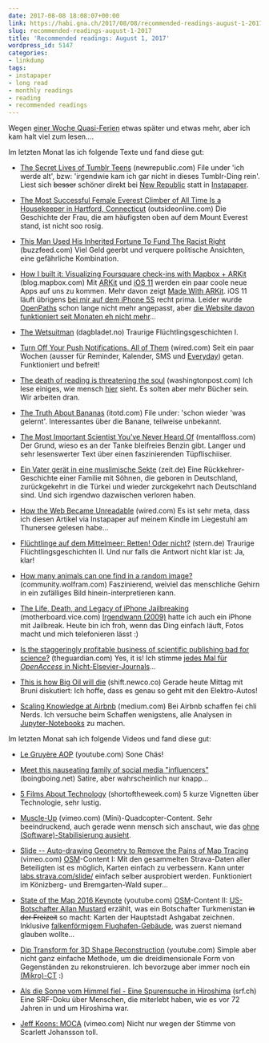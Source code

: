 ```yaml
---
date: 2017-08-08 18:08:07+00:00
link: https://habi.gna.ch/2017/08/08/recommended-readings-august-1-2017/
slug: recommended-readings-august-1-2017
title: 'Recommended readings: August 1, 2017'
wordpress_id: 5147
categories:
- linkdump
tags:
- instapaper
- long read
- monthly readings
- reading
- recommended readings
---
```


Wegen [einer Woche Quasi-Ferien](https://www.flickr.com/photos/habi/albums/72157684559049111) etwas später und etwas mehr, aber ich kam halt viel zum lesen....

Im letzten Monat las ich folgende Texte und fand diese gut:





  * [The Secret Lives of Tumblr Teens](https://newrepublic.com/article/129002/secret-lives-tumblr-teens) (newrepublic.com)
File under 'ich werde alt', bzw: 'irgendwie kam ich gar nicht in dieses Tumblr-Ding rein'. Liest sich <del>besser</del> schöner direkt bei [New Republic](http://newrepublic.com) statt in [Instapaper](http://instapaper.com).


  * [The Most Successful Female Everest Climber of All Time Is a Housekeeper in Hartford, Connecticut](https://www.outsideonline.com/2078361/most-successful-female-everest-climber-all-time-housekeeper-hartford-connecticut) (outsideonline.com)
Die Geschichte der Frau, die am häufigsten oben auf dem Mount Everest stand, ist nicht soo rosig.


  * [This Man Used His Inherited Fortune To Fund The Racist Right](https://www.buzzfeed.com/aramroston/hes-spent-almost-20-years-funding-the-racist-right-it) (buzzfeed.com)
Viel Geld geerbt und verquere politische Ansichten, eine gefährliche Kombination.


  * [How I built it: Visualizing Foursquare check-ins with Mapbox + ARKit](https://blog.mapbox.com/how-i-built-this-visualizing-foursquare-check-ins-with-mapbox-arkit-ed88463992f3) (blog.mapbox.com)
Mit [ARKit](https://developer.apple.com/arkit/) und [iOS 11](https://apple.com/lae/ios/ios-11-preview/) werden ein paar coole neue Apps auf uns zu kommen. Mehr davon zeigt [Made With ARKit](http://www.madewitharkit.com/).
iOS 11 läuft übrigens [bei mir auf dem iPhone 5S](https://beta.apple.com/sp/betaprogram/) recht prima. Leider wurde [OpenPaths](https://habi.gna.ch/?s=openpaths) schon lange nicht mehr angepasst, aber [die Website davon funktioniert seit Monaten eh nicht mehr](https://twitter.com/habi/status/890876736535240704)...


  * [The Wetsuitman](http://www.dagbladet.no/spesial/vatdraktmysteriet/eng/) (dagbladet.no)
Traurige Flüchtlingsgeschichten I.


  * [Turn Off Your Push Notifications. All of Them](https://www.wired.com/story/turn-off-your-push-notifications/) (wired.com)
Seit ein paar Wochen (ausser für Reminder, Kalender, SMS und [Everyday](http://everyday-app.com/)) getan.
Funktioniert und befreit!


  * [The death of reading is threatening the soul](https://www.washingtonpost.com/news/acts-of-faith/wp/2017/07/21/the-death-of-reading-is-threatening-the-soul/) (washingtonpost.com)
Ich lese einiges, wie mensch [hier](https://habi.gna.ch/category/linkdump/) sieht. Es solten aber mehr Bücher sein. Wir arbeiten dran.


  * [The Truth About Bananas](https://itotd.com/articles/292/the-truth-about-bananas/r2) (itotd.com)
File under: 'schon wieder 'was gelernt'. Interessantes über die Banane, teilweise unbekannt.


  * [The Most Important Scientist You’ve Never Heard Of](http://mentalfloss.com/article/94569/clair-patterson-scientist-who-determined-age-earth-and-then-saved-it) (mentalfloss.com)
Der Grund, wieso es an der Tanke bleifreies Benzin gibt. Langer und sehr lesenswerter Text über einen faszinierenden Tüpflischiiser.


  * [Ein Vater gerät in eine muslimische Sekte](http://www.zeit.de/2017/27/muslimische-sekte-vater-sohn-karriere/komplettansicht) (zeit.de)
Eine Rückkehrer-Geschichte einer Familie mit Söhnen, die geboren in Deutschland, zurückgekehrt in die Türkei und wieder zurckgekehrt nach Deutschland sind. Und sich irgendwo dazwischen verloren haben.


  * [How the Web Became Unreadable](https://www.wired.com/2016/10/how-the-web-became-unreadable/) (wired.com)
Es ist sehr meta, dass ich diesen Artikel via Instapaper auf meinem Kindle im Liegestuhl am Thunersee gelesen habe...


  * [Flüchtlinge auf dem Mittelmeer: Retten! Oder nicht?](http://www.stern.de/politik/ausland/fluechtlinge-auf-dem-mittelmeer--retten--oder-nicht--7524810.html) (stern.de)
Traurige Flüchtlingsgeschichten II. Und nur falls die Antwort nicht klar ist: Ja, klar!


  * [How many animals can one find in a random image?](http://community.wolfram.com/groups/-/m/t/995095) (community.wolfram.com)
Faszinierend, weiviel das menschliche Gehirn in ein zufälliges Bild hinein-interpretieren kann.


  * [The Life, Death, and Legacy of iPhone Jailbreaking](https://motherboard.vice.com/en_us/article/8xa4ka/iphone-jailbreak-life-death-legacy) (motherboard.vice.com)
[Irgendwann (2009)](https://habi.gna.ch/2009/04/10/panoramas-from-low-quality-movies/) hatte ich auch ein iPhone mit Jailbreak. Heute bin ich froh, wenn das Ding einfach läuft, Fotos macht und mich telefonieren lässt :)


  * [Is the staggeringly profitable business of scientific publishing bad for science?](https://www.theguardian.com/science/2017/jun/27/profitable-business-scientific-publishing-bad-for-science) (theguardian.com)
Yes, it is!
Ich stimme [jedes Mal für _OpenAccess_ in Nicht-Elsevier-Journals](http://wiki.davidhaberthuer.ch/publications)...


  * [This is how Big Oil will die](https://shift.newco.co/this-is-how-big-oil-will-die-38b843bd4fe0) (shift.newco.co)
Gerade heute Mittag mit Bruni diskutiert: Ich hoffe, dass es genau so geht mit den Elektro-Autos!


  * [Scaling Knowledge at Airbnb](https://medium.com/airbnb-engineering/scaling-knowledge-at-airbnb-875d73eff091) (medium.com)
Bei Airbnb schaffen fei chli Nerds. Ich versuche beim Schaffen wenigstens, alle Analysen in [Jupyter-Notebooks](http://jupyter.org/) zu machen.



Im letzten Monat sah ich folgende Videos und fand diese gut:



  * [Le Gruyère AOP](https://www.youtube.com/watch?v=VHMj0KZlZkY) (youtube.com)
Sone Chäs!


  * [Meet this nauseating family of social media "influencers"](https://boingboing.net/2017/07/03/meet-this-nauseatiing-social-m.html) (boingboing.net)
Satire, aber wahrscheinlich nur knapp...


  * [5 Films About Technology](https://www.shortoftheweek.com/2017/04/12/5-films-technology) (shortoftheweek.com)
5 kurze Vignetten über Technologie, sehr lustig.


  * [Muscle-Up](https://vimeo.com/218839072) (vimeo.com)
(Mini)-Quadcopter-Content.
Sehr beeindruckend, auch gerade wenn mensch sich anschaut, wie das [ohne (Software)-Stabilisierung ausieht](https://vimeo.com/218837928).


  * [Slide -- Auto-drawing Geometry to Remove the Pains of Map Tracing](https://vimeo.com/91878015) (vimeo.com)
[OSM](http://www.openstreetmap.org/)-Content I: Mit den gesammelten Strava-Daten aller Beteiligten ist es möglich, Karten einfach zu verbessern.
Kann unter [labs.strava.com/slide/](http://strava.github.io/iD/#background=Bing&map=14.24/7.4342/46.9474) einfach selber ausprobiert werden.
Funktioniert im Könizberg- und Bremgarten-Wald super...


  * [State of the Map 2016 Keynote](https://www.youtube.com/watch?v=_t5DxV7cXgQ) (youtube.com)
[OSM](http://www.openstreetmap.org/)-Content II: [US-Botschafter Allan Mustard](https://tm.usembassy.gov/our-relationship/our-ambassador/) erzählt, was ein Botschafter Turkmenistan <del>in der Freizeit</del> so macht: Karten der Hauptstadt Ashgabat zeichnen.
Inklusive [falkenförmigem Flughafen-Gebäude](http://www.openstreetmap.org/#map=17/37.97448/58.38023), was zuerst niemand glauben wollte...


  * [Dip Transform for 3D Shape Reconstruction](https://www.youtube.com/watch?v=yHvyPnkuAiw) (youtube.com)
Simple aber nicht ganz einfache Methode, um die dreidimensionale Form von Gegenständen zu rekonstruieren.
Ich bevorzuge aber immer noch ein [(Mikro)-CT](https://habi.gna.ch/2016/11/25/einfache-probleme-vollig-over-engineered/) :)


  * [Als die Sonne vom Himmel fiel - Eine Spurensuche in Hiroshima](https://www.srf.ch/play/tv/me_chfilmszene/video/als-die-sonne-vom-himmel-fiel?id=b7bd4eb7-c986-4be9-bba5-871dfc80da0c) (srf.ch)
Eine SRF-Doku über Menschen, die miterlebt haben, wie es vor 72 Jahren in und um Hiroshima war.


  * [Jeff Koons: MOCA](https://vimeo.com/221498834) (vimeo.com)
Nicht nur wegen der Stimme von Scarlett Johansson toll.


